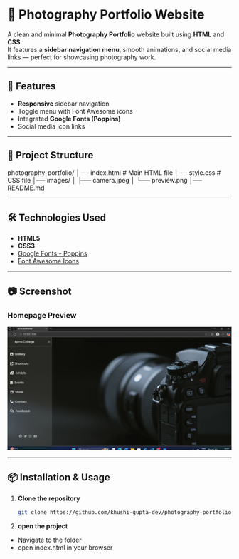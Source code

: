# 📸 Photography Portfolio Website

A clean and minimal **Photography Portfolio** website built using **HTML** and **CSS**.  
It features a **sidebar navigation menu**, smooth animations, and social media links — perfect for showcasing photography work.

---

## 🚀 Features
- **Responsive** sidebar navigation
- Toggle menu with Font Awesome icons
- Integrated **Google Fonts (Poppins)**
- Social media icon links

---

## 📂 Project Structure
photography-portfolio/
│── index.html # Main HTML file
│── style.css # CSS file
│── images/
│ ├── camera.jpeg
│ └── preview.png
│── README.md 


---

## 🛠️ Technologies Used
- **HTML5**
- **CSS3**
- [Google Fonts - Poppins](https://fonts.google.com/specimen/Poppins)
- [Font Awesome Icons](https://fontawesome.com/)

---

## 📷 Screenshot
### Homepage Preview
![Homepage](images/preview.png)

---

## 📦 Installation & Usage
1. **Clone the repository**
   ```bash
   git clone https://github.com/khushi-gupta-dev/photography-portfolio.git

2. **open the project**
- Navigate to the folder
- open index.html in your browser